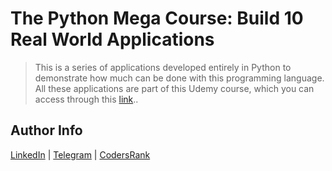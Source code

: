 # The Python Mega Course: Build 10 Real World Applications

> This is a series of applications developed entirely in Python to demonstrate how much can be done with this programming language. All these applications are part of this Udemy course, which you can access through this [link](https://www.udemy.com/course/the-python-mega-course/)..

## Author Info

[LinkedIn](https://www.linkedin.com/in/adejonghm/) | [Telegram](https://t.me/adejonghm) | [CodersRank](https://profile.codersrank.io/user/adejonghm/)
